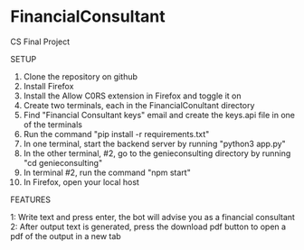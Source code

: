 # FinancialConsultant
CS Final Project

SETUP

1. Clone the repository on github
2. Install Firefox
3. Install the Allow C0RS extension in Firefox and toggle it on
4. Create two terminals, each in the FinancialConultant directory
5. Find "Financial Consultant keys" email and create the keys.api file in one of the terminals
6. Run the command "pip install -r requirements.txt"
7. In one terminal, start the backend server by running "python3 app.py"
8. In the other terminal, #2, go to the genieconsulting directory by running "cd genieconsulting"
9. In terminal #2, run the command "npm start"
10. In Firefox, open your local host


FEATURES

1: Write text and press enter, the bot will advise you as a financial consultant
2: After output text is generated, press the download pdf button to open a pdf of the output in a new tab
